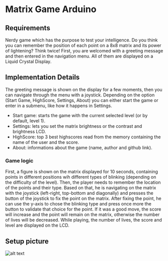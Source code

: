 # Matrix Game Arduino
 
 ## Requirements
Nerdy game which has the purpose to test your intelligence. Do you think you can remember the position of each point on a 8x8 matrix and its power of lightening? Think twice! First, you are welcomed with a greeting message and then entered in the navigation menu. All of them are displayed on a Liquid Crystal Display.
 ## Implementation Details
The greeting message is shown on the display for a few moments, then you can navigate through the menu with a joystick. Depending on the option (Start Game, HighScore, Settings, About) you can either start the game or enter in a submenu, like how it happens in Settings.
 - Start game: starts the game with the current selected level (or by default, level 1).
 - Settings: lets you set the matrix brightness or the contrast and brightness LCD.
 - HighScore: top 3 best highscores read from the memory containing the name of the user and the score.
 - About: informations about the game (name, author and github link).
 ### Game logic
First, a figure is shown on the matrix displayed for 10 seconds, containing points in different positions wih different types of blinking (depending on the difficulty of the level). Then, the player needs to remember the location of the points and their type. Based on that, he is navigating on the matrix with the joystick (left-right, top-bottom and diagonally) and presses the button of the joystick to fix the point on the matrix. After fixing the point, he can use the y-axis to chose the blinking type and press once more the button to validate that choice for the point. If it was a good move, the score will increase and the point will remain on the matrix, otherwise the number of lives will be decreased. While playing, the number of lives, the score and level are displayed on the LCD.
 ## Setup picture
![alt text](https://user-images.githubusercontent.com/41392462/145302452-fbd130a6-b22b-41c2-a7ef-3f7df38b8b08.jpeg)
